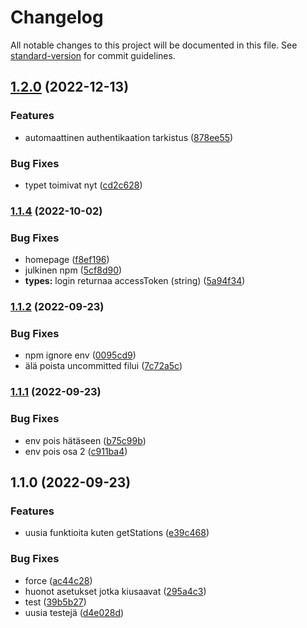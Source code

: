 # Changelog

All notable changes to this project will be documented in this file. See [standard-version](https://github.com/conventional-changelog/standard-version) for commit guidelines.

## [1.2.0](https://github.com/jeffeeeee/tankille/compare/v1.1.4...v1.2.0) (2022-12-13)


### Features

* automaattinen authentikaation tarkistus ([878ee55](https://github.com/jeffeeeee/tankille/commit/878ee5573cc5df15d1a24f5a2af127a252a92aa9))


### Bug Fixes

* typet toimivat nyt ([cd2c628](https://github.com/jeffeeeee/tankille/commit/cd2c628cd40bfe8432bd439093226822d844d45c))

### [1.1.4](https://github.com/jeffeeeee/tankille/compare/v1.1.2...v1.1.4) (2022-10-02)


### Bug Fixes

* homepage ([f8ef196](https://github.com/jeffeeeee/tankille/commit/f8ef196a688a6733906b004e030b83544f572631))
* julkinen npm ([5cf8d90](https://github.com/jeffeeeee/tankille/commit/5cf8d900582bf6891c14a9faf4630d1dff8f7335))
* **types:** login returnaa accessToken (string) ([5a94f34](https://github.com/jeffeeeee/tankille/commit/5a94f342554ef50b3d74daf729a7d20fd5310a4f))

### [1.1.2](https://github.com/jeffeeeee/tankille/compare/v1.1.1...v1.1.2) (2022-09-23)


### Bug Fixes

* npm ignore env ([0095cd9](https://github.com/jeffeeeee/tankille/commit/0095cd9126cb04629ab0a4c92d5882e00f24f0aa))
* älä poista uncommitted filui ([7c72a5c](https://github.com/jeffeeeee/tankille/commit/7c72a5c8df51dd276cbf2e8efd4a61be01cd65df))

### [1.1.1](https://github.com/jeffeeeee/tankille/compare/v1.1.0...v1.1.1) (2022-09-23)


### Bug Fixes

* env pois hätäseen ([b75c99b](https://github.com/jeffeeeee/tankille/commit/b75c99b99ba1a44e3a1d095318f0dae4d14f7462))
* env pois osa 2 ([c911ba4](https://github.com/jeffeeeee/tankille/commit/c911ba407bb4826a120126cae50244a563fabc63))

## 1.1.0 (2022-09-23)


### Features

* uusia funktioita kuten getStations ([e39c468](https://github.com/jeffeeeee/tankille/commit/e39c468e68895b43e9f81628e34b8507c5e48f67))


### Bug Fixes

* force ([ac44c28](https://github.com/jeffeeeee/tankille/commit/ac44c281da435248a98f8eecaa82d775eb072ae4))
* huonot asetukset jotka kiusaavat ([295a4c3](https://github.com/jeffeeeee/tankille/commit/295a4c31b77411afc79df675b5ea9785d391e0a9))
* test ([39b5b27](https://github.com/jeffeeeee/tankille/commit/39b5b270f55c15a4810df1d88bde26918445c9d7))
* uusia testejä ([d4e028d](https://github.com/jeffeeeee/tankille/commit/d4e028dd81e184f512ceb1bdaa179374f680412a))

